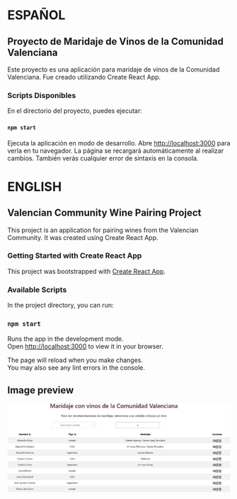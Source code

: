 # ESPAÑOL
## Proyecto de Maridaje de Vinos de la Comunidad Valenciana

Este proyecto es una aplicación para maridaje de vinos de la Comunidad Valenciana. Fue creado utilizando Create React App.

### Scripts Disponibles

En el directorio del proyecto, puedes ejecutar:

#### `npm start`

Ejecuta la aplicación en modo de desarrollo.
Abre [http://localhost:3000](http://localhost:3000) para verla en tu navegador.
La página se recargará automáticamente al realizar cambios.
También verás cualquier error de sintaxis en la consola.

# ENGLISH
## Valencian Community Wine Pairing Project

This project is an application for pairing wines from the Valencian Community. It was created using Create React App.

### Getting Started with Create React App

This project was bootstrapped with [Create React App](https://github.com/facebook/create-react-app).

### Available Scripts

In the project directory, you can run:

### `npm start`

Runs the app in the development mode.\
Open [http://localhost:3000](http://localhost:3000) to view it in your browser.

The page will reload when you make changes.\
You may also see any lint errors in the console.

## Image preview
![Preview de la Web App](https://raw.githubusercontent.com/isromar/maridaje-frontend/main/preview.JPG)

